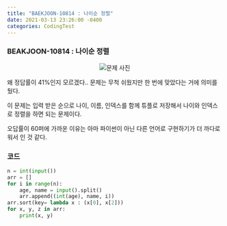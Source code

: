 ```yaml
---
title: "BAEKJOON-10814 : 나이순 정렬"
date: 2021-03-13 23:26:00 -0400
categories: CodingTest
---
```


### BEAKJOON-10814 : 나이순 정렬
<center><img alt="문제 사진" src="https://res.cloudinary.com/code9b2n/image/upload/v1615645700/baekjoon/baek-10814-%EB%82%98%EC%9D%B4%EC%88%9C_%EC%A0%95%EB%A0%AC.png"></center>

왜 정답률이 41%인지 모르겠다..
문제는 무척 쉬웠지만 한 번에 맞았다는 거에 의미를 뒀다.

이 문제는 입력 받은 순으로 나이, 이름, 인덱스를 함께 튜플로 저장해서 나이와 인덱스로 정렬을 하면 되는 문제이다.

오답률이 60퍼에 가까운 이유는 아마 파이썬이 아닌 다른 언어로 구현하기가 더 까다로워서 인 것 같다.


### 코드
```python
n = int(input())
arr = []
for i in range(n):
    age, name = input().split()
    arr.append((int(age), name, i))
arr.sort(key= lambda x : (x[0], x[2]))
for x, y, z in arr:
    print(x, y)
```
